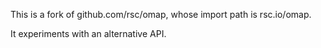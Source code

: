 This is a fork of github.com/rsc/omap, whose import path is rsc.io/omap.

It experiments with an alternative API.
